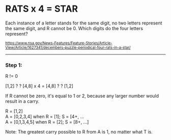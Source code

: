 # RATS x 4 = STAR

Each instance of a letter stands for the same digit, no two letters represent the same digit, and R cannot be 0. Which digits do the four letters represent?

<sub>https://www.nsa.gov/News-Features/Feature-Stories/Article-View/Article/1627341/decembers-puzzle-periodical-four-rats-in-a-star/</sub>

---

### Step 1:

R != 0

[1,2] ? ? [4,8] x 4 = [4,8] ? ? [1,2]

If R cannot be zero, it's equal to 1 or 2, because any larger number would result in a carry.

R = [1,2]<br />
A = [0,2,3,4] when R = [1]; S = [4+, ... <br />
A = [0,1,3,4,5] when R = [2]; S = [8+, ...]<br />

Note: The greatest carry possible to R from A is 1, no matter what T is.